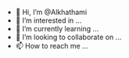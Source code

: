 - 👋 Hi, I’m @Alkhathami
- 👀 I’m interested in ...
- 🌱 I’m currently learning ...
- 💞️ I’m looking to collaborate on ...
- 📫 How to reach me ...

<!---
Alkhathame/Alkhathame is a ✨ special ✨ repository because its `README.md` (this file) appears on your GitHub profile.
You can click the Preview link to take a look at your changes.
--->
